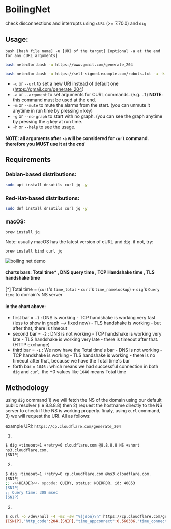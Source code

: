 # BoilingNet
check disconnections and interrupts using `cURL` (>= 7.70.0) and `dig`


## Usage:
`bash [bash file name] -u [URI of the target] [optional -a at the end for any cURL arguments]`
```sh
bash netector.bash -u https://www.gmail.com/generate_204
```
```sh
bash netector.bash -u https://self-signed.example.com/robots.txt -a -k
```

* `-u` or `--url` to set a new URI instead of default one (https://gmail.com/generate_204)
* `-a` or `--argument` to set arguments for CURL commands. (e.g. `-I`) **NOTE**: this command must be used at the end.
* `-m` or `--mute` to mute the alarms from the start. (you can unmute it anytime in run time by pressing `m` key)
* `-g` or `--no-graph` to start with no graph. (you can see the graph anytime by pressing the `g` key at run time.
* `-h` or `--help` to see the usage.


#### NOTE: all arguments after `-a` will be considered for `curl` command. therefore you **MUST** use it at the _end_

## Requirements

### Debian-based distributions:
```sh
sudo apt install dnsutils curl jq -y
```

### Red-Hat-based distributions:
```sh
sudo dnf install dnsutils curl jq -y
```

### macOS:
```sh
brew install jq
```
Note: usually macOS has the latest version of cURL and `dig`. if not, try:
```sh
brew install bind curl jq
```

![boiling net demo](https://raw.githubusercontent.com/boilingoden/boilingnet/main/demo.png)

#### charts bars: Total time* , DNS query time , TCP Handshake time , TLS handshake time
[*] Total time = (`curl`'s `time_total` - `curl`'s `time_namelookup`) + `dig`'s `Query time` to domain's NS server

#### in the chart above:
- first bar = `-1` :  DNS is working - TCP handshake is working very fast (less to show in graph --> fixed now) - TLS handshake is working - but after that, there is timeout
- second bar = `-2` : DNS is not working - TCP handshake is working very late - TLS handshake is working very late - there is timeout after that. (HTTP exchange)
- third bar = `-1` : We now have the Total time's bar - DNS is not working - TCP handshake is working - TLS handshake is working - there is no timeout after that, because we have the Total time's bar
- forth bar = `1046` : which means we had successful connection in both `dig` and `curl`. the +0 values like `1046` means Total time

## Methodology

using `dig` command 1) we will fetch the NS of the domain using our default public resolver (i.e 8.8.8.8) then 2) request the hostname directly to the NS server to check if the NS is working properly. finaly, using `curl` command, 3) we will request the URI. All as follows:

example URI: `https://cp.cloudflare.com/generate_204`

1.
```sh
$ dig +timeout=1 +retry=0 cloudflare.com @8.8.8.8 NS +short
ns3.cloudflare.com.
[SNIP]
```

2.
```sh
$ dig +timeout=1 +retry=0 cp.cloudflare.com @ns3.cloudflare.com.
[SNIP]
;; ->>HEADER<<- opcode: QUERY, status: NOERROR, id: 40853
[SNIP]
;; Query time: 308 msec
[SNIP]
```

3.
```sh
$ curl -o /dev/null -4 -m2 -sw "%{json}\n" https://cp.cloudflare.com/generate_204
{[SNIP],"http_code":204,[SNIP],"time_appconnect":0.560336,"time_connect":0.355649,"time_namelookup":0.163739,"time_pretransfer":0.560398,"time_redirect":0.000000,"time_starttransfer":0.966813,"time_total":0.966860,[SNIP]}
```
